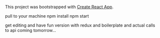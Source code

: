 This project was bootstrapped with [Create React App](https://github.com/facebookincubator/create-react-app).

pull to your machine
npm install
npm start

get editing and have fun
version with redux and boilerplate and actual calls to api coming tomorrow...
